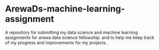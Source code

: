 # ArewaDs-machine-learning-assignment
A repository for submitting my data science and machine learning assignments for arewa data science fellowship. and to help me keep track of my progress and improvements for my projects.
